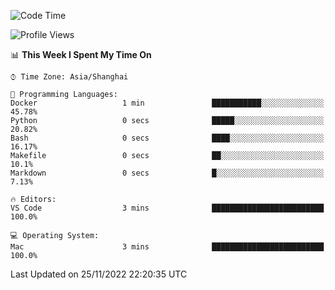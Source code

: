 <!--START_SECTION:waka-->
![Code Time](http://img.shields.io/badge/Code%20Time-452%20hrs%2032%20mins-blue)

![Profile Views](http://img.shields.io/badge/Profile%20Views-0-blue)

📊 **This Week I Spent My Time On** 

```text
⌚︎ Time Zone: Asia/Shanghai

💬 Programming Languages: 
Docker                   1 min               ███████████░░░░░░░░░░░░░░   45.78% 
Python                   0 secs              █████░░░░░░░░░░░░░░░░░░░░   20.82% 
Bash                     0 secs              ████░░░░░░░░░░░░░░░░░░░░░   16.17% 
Makefile                 0 secs              ██░░░░░░░░░░░░░░░░░░░░░░░   10.1% 
Markdown                 0 secs              █░░░░░░░░░░░░░░░░░░░░░░░░   7.13%

🔥 Editors: 
VS Code                  3 mins              █████████████████████████   100.0%

💻 Operating System: 
Mac                      3 mins              █████████████████████████   100.0%

```


 Last Updated on 25/11/2022 22:20:35 UTC
<!--END_SECTION:waka-->